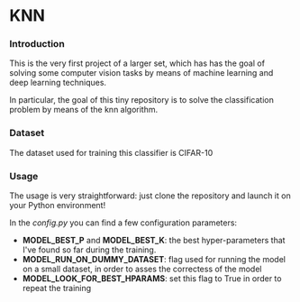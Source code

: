 # KNN
### Introduction
This is the very first project of a larger set, which has has the goal of solving some computer vision tasks by means of machine learning and deep learning techniques. 

In particular, the goal of this tiny repository is to solve the classification problem by means of the knn algorithm.

### Dataset
The dataset used for training this classifier is CIFAR-10

### Usage
The usage is very straightforward: just clone the repository and launch it on your Python environment!

In the *config.py* you can find a few configuration parameters:
* **MODEL_BEST_P** and **MODEL_BEST_K**: the best hyper-parameters that I've found so far during the training.
* **MODEL_RUN_ON_DUMMY_DATASET**: flag used for running the model on a small dataset, in order to asses the correctess of the model
* **MODEL_LOOK_FOR_BEST_HPARAMS**: set this flag to True in order to repeat the training

